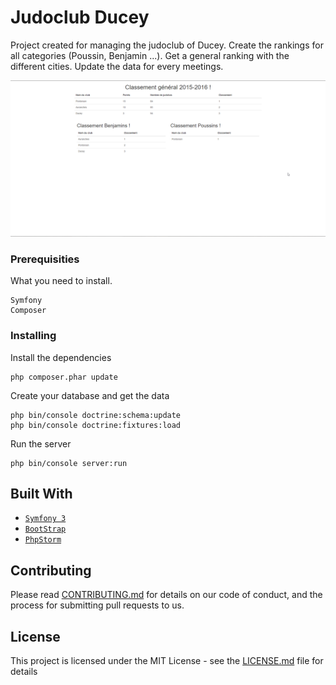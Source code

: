# Judoclub Ducey

Project created for managing the judoclub of Ducey.
Create the rankings for all categories (Poussin, Benjamin ...).
Get a general ranking with the different cities. 
Update the data for every meetings.

![](media/screenshot.png)


### Prerequisities

What you need to install.

```
Symfony
Composer
```

### Installing


Install the dependencies

```
php composer.phar update
```

Create your database and get the data

```
php bin/console doctrine:schema:update
php bin/console doctrine:fixtures:load
```

Run the server

```
php bin/console server:run
```


## Built With

* [`Symfony 3`](https://symfony.com/)
* [`BootStrap`](http://getbootstrap.com/)
* [`PhpStorm`](https://www.jetbrains.com/phpstorm/)

## Contributing

Please read [CONTRIBUTING.md](CONTRIBUTING.md) for details on our code of conduct, and the process for submitting pull requests to us.


## License

This project is licensed under the MIT License - see the [LICENSE.md](LICENSE.md) file for details

